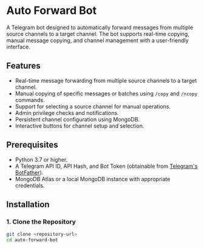# Auto Forward Bot

A Telegram bot designed to automatically forward messages from multiple source channels to a target channel. The bot supports real-time copying, manual message copying, and channel management with a user-friendly interface.

## Features
- Real-time message forwarding from multiple source channels to a target channel.
- Manual copying of specific messages or batches using `/copy` and `/ncopy` commands.
- Support for selecting a source channel for manual operations.
- Admin privilege checks and notifications.
- Persistent channel configuration using MongoDB.
- Interactive buttons for channel setup and selection.

## Prerequisites
- Python 3.7 or higher.
- A Telegram API ID, API Hash, and Bot Token (obtainable from [Telegram's BotFather](https://core.telegram.org/bots#botfather)).
- MongoDB Atlas or a local MongoDB instance with appropriate credentials.

## Installation

### 1. Clone the Repository
```bash
git clone <repository-url>
cd auto-forward-bot
